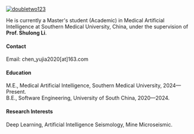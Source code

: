 <!--
 * @Descripttion: 
 * @Author: Yujia Chen
 * @version: 
 * @Date: 2025-09-14 10:44:13
 * @LastEditors: Yujia Chen
 * @LastEditTime: 2025-09-14 11:19:20
 * @FilePath: \doubletwo123.github.io\contents\home.md
-->


[![doubletwo123](https://img.shields.io/badge/doubletwo123-github-blue?logo=github)](https://github.com/doubletwo123)

He is currently a Master's student (Academic) in Medical Artificial Intelligence at Southern Medical University, China, under the supervision of **Prof. Shulong Li**.

#### Contact

Email: chen_yujia2020[at]163.com

#### Education
M.E., Medical Artificial Intelligence, Southern Medical University, 2024—Present.  
B.E., Software Engineering, University of South China, 2020—2024. 

#### Research Interests
Deep Learning, Artificial Intelligence Seismology, Mine Microseismic.


